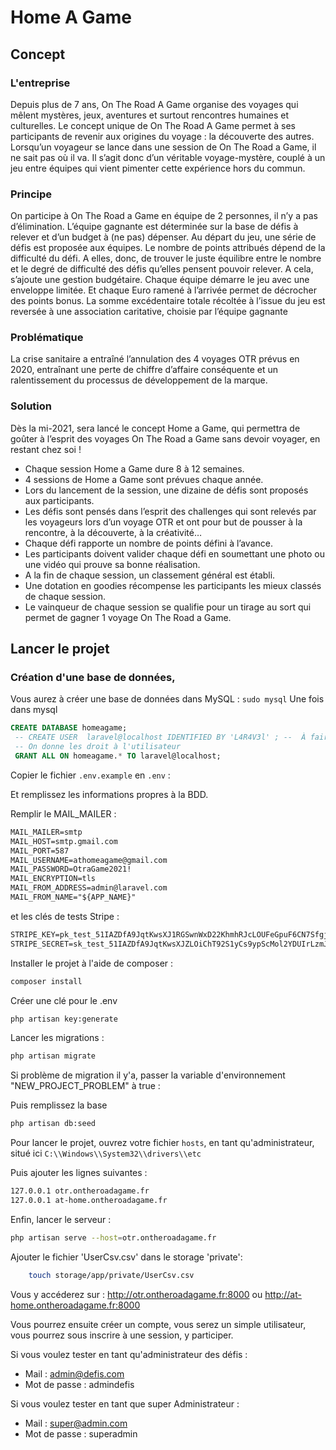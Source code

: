 # Home A Game

## Concept 

### L'entreprise

Depuis plus de 7 ans, On The Road A Game organise des voyages qui mêlent mystères, jeux, aventures et surtout rencontres humaines et culturelles.
Le concept unique de On The Road A Game permet à ses participants de revenir aux origines du voyage : la découverte des autres.
Lorsqu’un voyageur se lance dans une session de On The Road a Game, il ne sait pas où il va.
Il s’agit donc d’un véritable voyage-mystère, couplé à un jeu entre équipes qui vient pimenter
cette expérience hors du commun.

### Principe 

On participe à On The Road a Game en équipe de 2 personnes, il n’y a pas d’élimination.
L’équipe gagnante est déterminée sur la base de défis à relever et d’un budget à (ne pas) dépenser.
Au départ du jeu, une série de défis est proposée aux équipes. Le nombre de points attribués dépend de la difficulté du défi. A elles, donc, de trouver le juste équilibre entre le nombre et le degré de difficulté des défis qu’elles pensent pouvoir relever.
A cela, s’ajoute une gestion budgétaire.
Chaque équipe démarre le jeu avec une enveloppe limitée. Et chaque Euro ramené à l’arrivée permet de décrocher des points bonus.
La somme excédentaire totale récoltée à l’issue du jeu est reversée à une association caritative, choisie par l’équipe gagnante


### Problématique 

La crise sanitaire a entraîné l’annulation des 4 voyages OTR prévus en 2020, entraînant une perte de chiffre d’affaire conséquente et un ralentissement du processus de développement de la marque.


### Solution 

Dès la mi-2021, sera lancé le concept Home a Game, qui permettra de goûter à l’esprit des voyages On The Road a Game sans devoir voyager, en restant chez soi !

- Chaque session Home a Game dure 8 à 12 semaines.
- 4 sessions de Home a Game sont prévues chaque année.
- Lors du lancement de la session, une dizaine de défis sont proposés aux participants.
- Les défis sont pensés dans l’esprit des challenges qui sont relevés par les voyageurs lors d’un voyage OTR et ont pour but de pousser à la rencontre, à la découverte, à la créativité…
- Chaque défi rapporte un nombre de points défini à l’avance.
- Les participants doivent valider chaque défi en soumettant une photo ou une vidéo qui prouve sa bonne réalisation.
- A la fin de chaque session, un classement général est établi.
- Une dotation en goodies récompense les participants les mieux classés de chaque session.
- Le vainqueur de chaque session se qualifie pour un tirage au sort qui permet de gagner 1 voyage On The Road a Game.


## Lancer le projet

### Création d'une base de données, 

Vous aurez à créer une base de données dans MySQL : 
`sudo mysql`
Une fois dans mysql 

```sql 
CREATE DATABASE homeagame;
 -- CREATE USER  laravel@localhost IDENTIFIED BY 'L4R4V3l' ; --  À faire si vous n'avez pas déjà un utilisateur autre que root
 -- On donne les droit à l'utilisateur
 GRANT ALL ON homeagame.* TO laravel@localhost; 
```

Copier le fichier `.env.example` en `.env` : 

Et remplissez les informations propres à la BDD. 


Remplir le MAIL_MAILER : 

```txt
MAIL_MAILER=smtp
MAIL_HOST=smtp.gmail.com
MAIL_PORT=587
MAIL_USERNAME=athomeagame@gmail.com
MAIL_PASSWORD=OtraGame2021!
MAIL_ENCRYPTION=tls
MAIL_FROM_ADDRESS=admin@laravel.com
MAIL_FROM_NAME="${APP_NAME}"
```

et les clés de tests Stripe : 
```txt
STRIPE_KEY=pk_test_51IAZDfA9JqtKwsXJ1RGSwnWxD22KhmhRJcLOUFeGpuF6CN7SfgjeuISMCTZmpJ65XJBdlWKu5aNFdzEzIeCRRcig00VzHu0z8w
STRIPE_SECRET=sk_test_51IAZDfA9JqtKwsXJZLOiChT92S1yCs9ypScMol2YDUIrLzmJLx9WREEqoR2sCqfcat81SPev6gVtpYPlenIKc2Yw00ZcItqF1R
```

Installer le projet à l'aide de composer : 
```sh
composer install
```

Créer une clé pour le .env
```sh
php artisan key:generate
```

Lancer les migrations : 
```sh
php artisan migrate
```

Si problème de migration il y'a, passer la variable d'environnement "NEW_PROJECT_PROBLEM" à true : 

Puis remplissez la base
```sh
php artisan db:seed
```


Pour lancer le projet, ouvrez votre fichier `hosts`, en tant qu'administrateur, situé ici `C:\\Windows\\System32\\drivers\\etc`

Puis ajouter les lignes suivantes :

```txt
127.0.0.1 otr.ontheroadagame.fr
127.0.0.1 at-home.ontheroadagame.fr
```

Enfin, lancer le serveur : 
```sh
php artisan serve --host=otr.ontheroadagame.fr
```

Ajouter le fichier 'UserCsv.csv' dans le storage 'private': 
```sh
    touch storage/app/private/UserCsv.csv
```

Vous y accéderez sur : http://otr.ontheroadagame.fr:8000 ou http://at-home.ontheroadagame.fr:8000

Vous pourrez ensuite créer un compte, vous serez un simple utilisateur, vous pourrez sous inscrire à une session, y participer.

Si vous voulez tester en tant qu'administrateur des défis : 
- Mail : admin@defis.com 
- Mot de passe : admindefis

Si vous voulez tester en tant que super Administrateur : 
- Mail : super@admin.com 
- Mot de passe : superadmin




